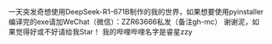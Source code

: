 一天突发奇想使用DeepSeek-R1-671B制作的我的世界，如果想要使用pyinstaller编译完的exe请加WeChat（微信）：ZZR63666私发（备注gh-mc）
谢谢泥，如果觉得好或不好请给我Star！
我的哔哩哔哩名字是睿星zzy
